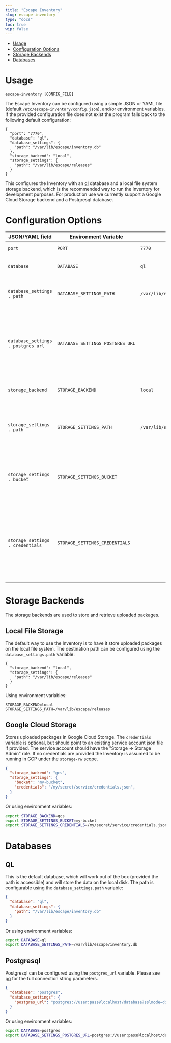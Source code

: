 ```yaml
---
title: "Escape Inventory"
slug: escape-inventory 
type: "docs"
toc: true
wip: false
---
```


* [Usage](#usage)
* [Configuration Options](#configuration-options)
* [Storage Backends](#storage-backends)
* [Databases](#databases)

# Usage

```
escape-inventory [CONFIG_FILE]
```

The Escape Inventory can be configured using a simple JSON or YAML file (default
`/etc/escape-inventory/config.json`), and/or environment variables. If the
provided configuration file does not exist the program falls back to the
following default configuration: 

```
{
  "port": "7770",
  "database": "ql",
  "database_settings": {
    "path": "/var/lib/escape/inventory.db"
  },
  "storage_backend": "local",
  "storage_settings": {
    "path": "/var/lib/escape/releases"
  }
}
```

This configures the Inventory with an <a href='https://github.com/cznic/ql' target='_blank'>ql</a>
database and a local file system storage backend, which is the recommended way
to run the Inventory for development purposes. For production use we currently
support a Google Cloud Storage backend and a Postgresql database.


# Configuration Options

JSON/YAML field | Environment Variable | Default |Description
----------------|----------------------|---------|-----------
|`port`|`PORT`|`7770`|The port to listen on. 
|`database`|`DATABASE`|`ql`|The database to use (one of: `ql`, `postgres`).
|`database_settings . path`|`DATABASE_SETTINGS_PATH`|`/var/lib/escape/inventory.db`|The path to the database. Only relevant for the `ql` backend.
|`database_settings . postgres_url`|`DATABASE_SETTINGS_POSTGRES_URL`||The URL to a postgres database. For more information see the documentation for the postgres backend.
|`storage_backend`|`STORAGE_BACKEND`|`local`|The storage backend to use (one of: `local`, `gcs`).
|`storage_settings . path`|`STORAGE_SETTINGS_PATH`|`/var/lib/escape/releases/`|Where packages will be stored. Only relevant for the the `local` storage backend.
|`storage_settings . bucket`|`STORAGE_SETTINGS_BUCKET`||The bucket where packages will be stored. Only relevant for the `gcs` storage backend. 
|`storage_settings . credentials`|`STORAGE_SETTINGS_CREDENTIALS`||This path points to the credentials for the GCS bucket. For more information see the documentation for the GCS storage backend. 


# Storage Backends

The storage backends are used to store and retrieve uploaded packages.

## Local File Storage

The default way to use the Inventory is to have it store uploaded packages on
the local file system.  The destination path can be configured using the
`database_settings.path` variable:

```
{
  "storage_backend": "local",
  "storage_settings": {
    "path": "/var/lib/escape/releases"
  }
}
```

Using environment variables:

```
STORAGE_BACKEND=local
STORAGE_SETTINGS_PATH=/var/lib/escape/releases
```


## Google Cloud Storage

Stores uploaded packages in Google Cloud Storage.  The `credentials` variable
is optional, but should point to an existing service account json file if
provided. The service account should have the "Storage -> Storage Admin" role.
If no credentials are provided the Inventory is assumed to be running in GCP 
under the `storage-rw` scope.

```json
{
  "storage_backend": "gcs",
  "storage_settings": {
    "bucket": "my-bucket",
    "credentials": "/my/secret/service/credentials.json",
  }
}
```

Or using environment variables:

```bash
export STORAGE_BACKEND=gcs
export STORAGE_SETTINGS_BUCKET=my-bucket
export STORAGE_SETTINGS_CREDENTIALS=/my/secret/service/credentials.json
```

# Databases

## QL

This is the default database, which will work out of the box (provided the path
is accessible) and will store the data on the local disk. The path is
configurable using the `database_settings.path` variable:

```json
{
  "database": "ql",
  "database_settings": {
    "path": "/var/lib/escape/inventory.db"
  }
}
```

Or using environment variables:

```bash
export DATABASE=ql
export DATABASE_SETTINGS_PATH=/var/lib/escape/inventory.db
```


## Postgresql

Postgresql can be configured using the `postgres_url` variable. Please see 
<a href='https://godoc.org/github.com/lib/pq' target='_blank'>pq</a> for the full connection string parameters.

```json
{
  "database": "postgres",
  "database_settings": {
    "postgres_url": "postgres://user:pass@localhost/database?sslmode=disable"
  }
}
```

Or using environment variables:

```bash
export DATABASE=postgres
export DATABASE_SETTINGS_POSTGRES_URL=postgres://user:pass@localhost/database?sslmode=disable
```
